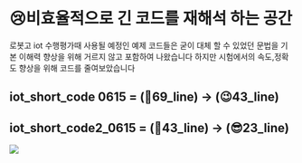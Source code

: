 # 😢비효율적으로 긴 코드를 재해석 하는 공간
로봇고 iot 수행평가때 사용될 예정인 예제 코드들은 굳이 대체 할 수 있었던 문법을
기본 이해력 향상을 위해 거르지 않고 포함하여 나왔습니다
하지만 시험에서의 속도,정확도 향상을 위해 코드를 줄여보았습니다

iot_short_code 0615 = (🤢69_line) -> (😉43_line)
--
iot_short_code2_0615 = (🤬43_line) -> (😎23_line)
--

<img src="https://img.shields.io/badge/c++-%23F05032.svg?&style=for-the-badge&logo=c++&logoColor=white" />
